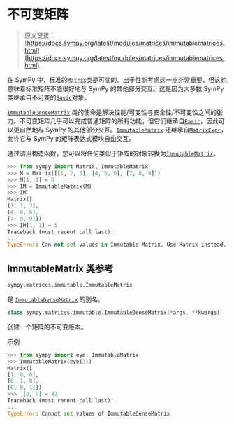 # 不可变矩阵

> 原文链接：[https://docs.sympy.org/latest/modules/matrices/immutablematrices.html](https://docs.sympy.org/latest/modules/matrices/immutablematrices.html)

在 SymPy 中，标准的[`Matrix`](dense.html#sympy.matrices.dense.Matrix "sympy.matrices.dense.Matrix")类是可变的。出于性能考虑这一点非常重要，但这也意味着标准矩阵不能很好地与 SymPy 的其他部分交互。这是因为大多数 SymPy 类继承自不可变的[`Basic`](../core.html#sympy.core.basic.Basic "sympy.core.basic.Basic")对象。

[`ImmutableDenseMatrix`](#sympy.matrices.immutable.ImmutableDenseMatrix "sympy.matrices.immutable.ImmutableDenseMatrix") 类的使命是解决性能/可变性与安全性/不可变性之间的张力。不可变矩阵几乎可以完成普通矩阵的所有功能，但它们继承自[`Basic`](../core.html#sympy.core.basic.Basic "sympy.core.basic.Basic")，因此可以更自然地与 SymPy 的其他部分交互。[`ImmutableMatrix`](#sympy.matrices.immutable.ImmutableMatrix "sympy.matrices.immutable.ImmutableMatrix") 还继承自[`MatrixExpr`](expressions.html#sympy.matrices.expressions.MatrixExpr "sympy.matrices.expressions.MatrixExpr")，允许它与 SymPy 的矩阵表达式模块自由交互。

通过调用构造函数，您可以将任何类似于矩阵的对象转换为[`ImmutableMatrix`](#sympy.matrices.immutable.ImmutableMatrix "sympy.matrices.immutable.ImmutableMatrix")。

```py
>>> from sympy import Matrix, ImmutableMatrix
>>> M = Matrix([[1, 2, 3], [4, 5, 6], [7, 8, 9]])
>>> M[1, 1] = 0
>>> IM = ImmutableMatrix(M)
>>> IM
Matrix([
[1, 2, 3],
[4, 0, 6],
[7, 8, 9]])
>>> IM[1, 1] = 5
Traceback (most recent call last):
...
TypeError: Can not set values in Immutable Matrix. Use Matrix instead. 
```

## ImmutableMatrix 类参考

```py
sympy.matrices.immutable.ImmutableMatrix
```

是 [`ImmutableDenseMatrix`](#sympy.matrices.immutable.ImmutableDenseMatrix "sympy.matrices.immutable.ImmutableDenseMatrix") 的别名。

```py
class sympy.matrices.immutable.ImmutableDenseMatrix(*args, **kwargs)
```

创建一个矩阵的不可变版本。

示例

```py
>>> from sympy import eye, ImmutableMatrix
>>> ImmutableMatrix(eye(3))
Matrix([
[1, 0, 0],
[0, 1, 0],
[0, 0, 1]])
>>> _[0, 0] = 42
Traceback (most recent call last):
...
TypeError: Cannot set values of ImmutableDenseMatrix 
```
